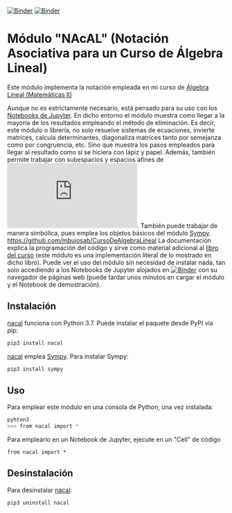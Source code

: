 [![Binder](https://mybinder.org/badge_logo.svg)](https://mybinder.org/v2/gh/mbujosab/nacallib/master?filepath=doc%2FNotebooks%2FNotebook.ipynb)
[![Binder](https://mybinder.org/badge_logo.svg)](https://mybinder.org/v2/gh/mbujosab/nacal-Jupyter-Notebooks/master)

# Módulo "NAcAL" (Notación Asociativa para un Curso de Álgebra Lineal)

Este módulo implementa la notación empleada en mi curso de [Álgebra Lineal (Matemáticas II)](https://www.ucm.es/fundamentos-analisis-economico2/algebra-2)

Aunque no es estrictamente necesario, está pensado para su uso con los [Notebooks de Jupyter](https://jupyter.org/).
En dicho entorno el módulo muestra como llegar a la mayoría de los resultados empleando el método de 
eliminación. Es decir, este módulo o librería, no solo resuelve sistemas de ecuaciones, invierte 
matrices, calcula determinantes, diagonaliza matrices tanto por semejanza como por congruencia, etc. 
Sino que muestra los pasos empleados para llegar al resultado como si se hiciera con lápiz y papel. 
Además, también permite trabajar con subespacios y espacios afines de
![equation](https://latex.codecogs.com/gif.latex?%5Cmathbb%7BR%7D%5En). También puede trabajar de 
manera simbólica, pues emplea los objetos básicos del módulo [Sympy](https://www.sympy.org/en/index.html).
https://github.com/mbujosab/CursoDeAlgebraLineal
La documentación explica la programación del código y sirve como
material adicional al [libro del curso](https://github.com/mbujosab/CursoDeAlgebraLineal)
(este módulo es una implementación literal de lo mostrado en
dicho libro). Puede ver el uso del módulo sin necesidad de
instalar nada, tan solo accediendo a los Notebooks de Jupyter alojados en
[![Binder](https://mybinder.org/badge_logo.svg)](https://mybinder.org/v2/gh/mbujosab/nacallib/master?filepath=doc%2FNotebooks%2FNotebook.ipynb)
con su navegador de páginas web (puede tardar unos minutos en
cargar el módulo y el Notebook de demostración).

## Instalación
[nacal](https://pypi.org/project/nacal/) funciona con Python 3.7. Puede instalar el paquete desde PyPI via pip:

```sh
pip3 install nacal
```

[nacal](https://pypi.org/project/nacal/) emplea [Sympy](https://www.sympy.org/en/index.html). Para instalar Sympy:
```sh
pip3 install sympy
```

## Uso
Para emplear este módulo en una consola de Python, una vez instalada:
```sh
pyhton3
>>> from nacal import *
```

Para emplearlo en un Notebook de Jupyter, ejecute en un "Cell" de código
```
from nacal import *
```


## Desinstalación
Para desinstalar [nacal](https://pypi.org/project/nacal/):

```sh
pip3 uninstall nacal
```
